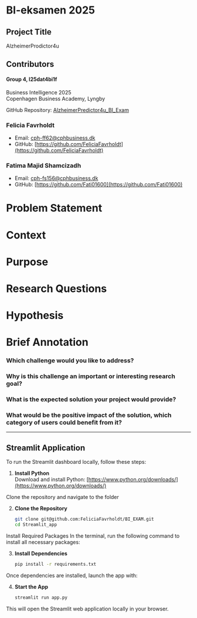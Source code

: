 # BI-eksamen 2025

## Project Title
AlzheimerProdictor4u

## Contributors
#### Group 4, l25dat4bi1f 
Business Intelligence 2025  
Copenhagen Business Academy, Lyngby  

GitHub Repository: [AlzheimerPredictor4u_BI_Exam
](https://github.com/FeliciaFavrholdt/AlzheimerPredictor4u_BI_Exam)

### Felicia Favrholdt
- Email: [cph-ff62@cphbusiness.dk](mailto:cph-ff62@cphbusiness.dk)  
- GitHub: [https://github.com/FeliciaFavrholdt](https://github.com/FeliciaFavrholdt)

### Fatima Majid Shamcizadh
- Email: [cph-fs156@cphbusiness.dk](mailto:cph-fs156@cphbusiness.dk)  
- GitHub: [https://github.com/Fati01600](https://github.com/Fati01600)

# Problem Statement


# Context


# Purpose


# Research Questions


# Hypothesis


# Brief Annotation
### Which challenge would you like to address?


### Why is this challenge an important or interesting research goal?


### What is the expected solution your project would provide?


### What would be the positive impact of the solution, which category of users could benefit from it?


---

## Streamlit Application 
To run the Streamlit dashboard locally, follow these steps:

1. **Install Python**  
   Download and install Python: [https://www.python.org/downloads/](https://www.python.org/downloads/)

Clone the repository and navigate to the folder

2. **Clone the Repository**
   ```bash
   git clone git@github.com:FeliciaFavrholdt/BI_EXAM.git
   cd Streamlit_app
   ```

Install Required Packages In the terminal, run the following command to install all necessary packages:

3. **Install Dependencies**
   ```bash
   pip install -r requirements.txt
   ```

Once dependencies are installed, launch the app with:

4. **Start the App**
   ```bash
   streamlit run app.py
   ```

This will open the Streamlit web application locally in your browser.
